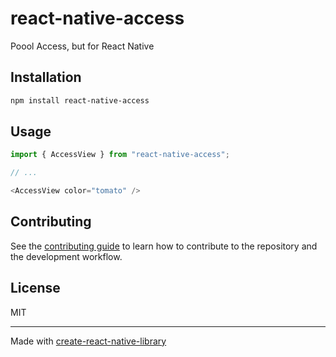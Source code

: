 # react-native-access

Poool Access, but for React Native

## Installation

```sh
npm install react-native-access
```

## Usage


```js
import { AccessView } from "react-native-access";

// ...

<AccessView color="tomato" />
```


## Contributing

See the [contributing guide](CONTRIBUTING.md) to learn how to contribute to the repository and the development workflow.

## License

MIT

---

Made with [create-react-native-library](https://github.com/callstack/react-native-builder-bob)
